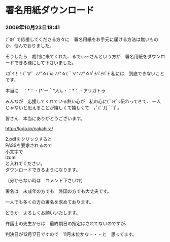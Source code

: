 # 署名用紙ダウンロード
### 2009年10月23日18:41

ﾌﾞﾛｸﾞで応援してくださる方々に　署名用紙をお手元に届ける方法は無いものか、悩んでおりました。

そうしたら　裁判に来てくれた、るでぃ～さんという方が　署名用紙をダウンロードできる様にして下さいました。

ｽｺﾞｲ！！(ﾟ∇゜ﾉﾉ"☆(´ω`ﾉﾉ"☆(＾∀^ﾉﾉ"☆ﾊﾟﾁﾊﾟﾁﾊﾟﾁ
私には　到底できないことです。



本当に　：\*：・(\*´ー｀\*人)。・：\*：・アリガトゥ

みんなが　応援してくれている熱い心が　私の心にﾋﾞｼﾋﾞｼ伝わってきて、
一人じゃないと思えることが嬉しくて嬉しくて　｡ﾟ(ﾟ´Д｀ﾟ)ﾟ｡

皆さん　本当にありがとうございます。







http://loda.jp/nakahira/

2.pdfをクリックすると  
PASSを要求されるので  
小文字で  
izumi  
と入れてください。  
ダウンロードできるようになります。

（分からない時は　コメント下さいﾏｾ）

署名は　未成年の方でも　外国の方でも大丈夫です。

一人でも多くの方の署名を求めております。

どうか　よろしくお願いいたします。

弁護士の先生からは　最終期日の指定はされてないのですが、

判決日が12月17日ですので　11月末位かな・・・と　思ってます。